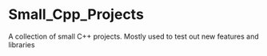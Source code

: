 # Small_Cpp_Projects
A collection of small C++ projects. Mostly used to test out new features and libraries
